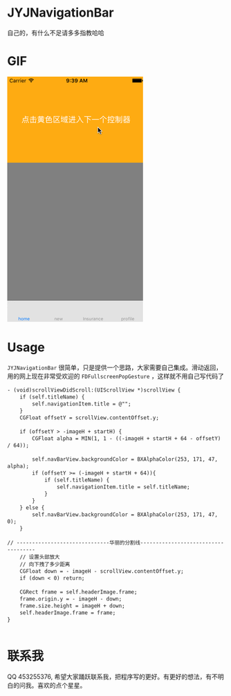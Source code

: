 # JYJNavigationBar
  自己的，有什么不足请多多指教哈哈
  

# GIF
![JYJNavigationBar](GIF/JYJNavigationBar.gif "JYJNavigationBar") 

# Usage
 `JYJNavigationBar` 很简单，只是提供一个思路，大家需要自己集成。滑动返回，用的网上现在非常受欢迎的 `FDFullscreenPopGesture` ，这样就不用自己写代码了
 

```
- (void)scrollViewDidScroll:(UIScrollView *)scrollView {
    if (self.titleName) {
        self.navigationItem.title = @"";
    }
    CGFloat offsetY = scrollView.contentOffset.y;

    if (offsetY > -imageH + startH) {
        CGFloat alpha = MIN(1, 1 - ((-imageH + startH + 64 - offsetY) / 64));
 
        self.navBarView.backgroundColor = BXAlphaColor(253, 171, 47, alpha);
        if (offsetY >= (-imageH + startH + 64)){
            if (self.titleName) {
                self.navigationItem.title = self.titleName;
            }
        }  
    } else {
        self.navBarView.backgroundColor = BXAlphaColor(253, 171, 47, 0);
    }
    
// ------------------------------华丽的分割线------------------------------------
    // 设置头部放大
    // 向下拽了多少距离
    CGFloat down = - imageH - scrollView.contentOffset.y;
    if (down < 0) return;
    
    CGRect frame = self.headerImage.frame;
    frame.origin.y = - imageH - down;
    frame.size.height = imageH + down;
    self.headerImage.frame = frame;
}


```


# 联系我
 QQ 453255376, 希望大家踊跃联系我，把程序写的更好。有更好的想法，有不明白的问我。喜欢的点个星星。
 